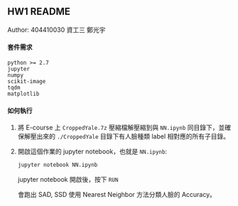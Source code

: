 ## HW1 README
Author: 404410030 資工三 鄭光宇

#### 套件需求

```
python >= 2.7
jupyter
numpy
scikit-image
tqdm
matplotlib
```

#### 如何執行
1. 將 E-course 上 `CroppedYale.7z` 壓縮檔解壓縮到與 `NN.ipynb` 同目錄下，並確保解壓出來的 `./CroppedYale` 目錄下有人臉種類 label 相對應的所有子目錄。
2. 開啟這個作業的 jupyter notebook，也就是 `NN.ipynb`:
    ```bash
    jupyter notebook NN.ipynb
    ```
    
    jupyter notebook 開啟後，按下 `RUN`
    
    會跑出 SAD, SSD 使用 Nearest Neighbor 方法分類人臉的 Accuracy。

